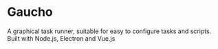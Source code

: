 # Gaucho

<!--![Gaucho Icon](gaucho.png)
https://angrykoala.github.io/gaucho -->

A graphical task runner, suitable for easy to configure tasks and scripts. Built with Node.js, Electron and Vue.js
